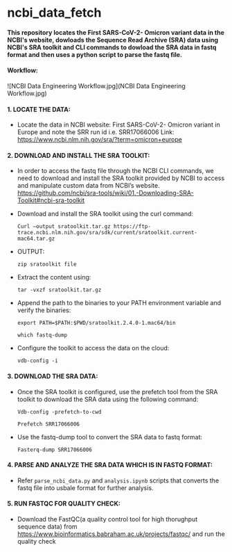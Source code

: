# ncbi_data_fetch

#### This repository locates the First SARS-CoV-2- Omicron variant data in the NCBI's website, dowloads the Sequence Read Archive (SRA) data using NCBI's SRA toolkit and CLI commands to dowload the SRA data in fastq format and then uses a python script to parse the fastq file.


#### Workflow:

![NCBI Data Engineering Workflow.jpg](NCBI Data Engineering Workflow.jpg)

#### 1. LOCATE THE DATA:
- Locate the data in NCBI website: First SARS-CoV-2- Omicron variant in Europe and note the SRR run id i.e. SRR17066006
Link: https://www.ncbi.nlm.nih.gov/sra/?term=omicron+europe


#### 2. DOWNLOAD AND INSTALL THE SRA TOOLKIT:
- In order to access the fastq file through the NCBI CLI commands, we need to download and install the SRA toolkit provided by NCBI to access and manipulate custom data from NCBI’s website. https://github.com/ncbi/sra-tools/wiki/01.-Downloading-SRA-Toolkit#ncbi-sra-toolkit


- Download and install the SRA toolkit using the curl command:
  ```
  Curl –output sratoolkit.tar.gz https://ftp-trace.ncbi.nlm.nih.gov/sra/sdk/current/sratoolkit.current-mac64.tar.gz
  ```

- OUTPUT: 
    ```
    zip sratoolkit file
    ```
- Extract the content using: 
    ```
    tar -vxzf sratoolkit.tar.gz
    ```

- Append the path to the binaries to your PATH environment variable and verify the binaries:
    ````
    export PATH=$PATH:$PWD/sratoolkit.2.4.0-1.mac64/bin
  ````
    ````
    which fastq-dump
    ````
- Configure the toolkit to access the data on the cloud:
    ````
    vdb-config -i
    ````

#### 3. DOWNLOAD THE SRA DATA:
- Once the SRA toolkit is configured, use the prefetch tool from the SRA toolkit to download the SRA data  using the following command: 
    ````
    Vdb-config -prefetch-to-cwd
    ````
    ````
    Prefetch SRR17066006
    ````

- Use the fastq-dump tool to convert the SRA data to fastq format:
    ````
    Fasterq-dump SRR17066006
    ````

#### 4. PARSE AND ANALYZE THE SRA DATA WHICH IS IN FASTQ FORMAT:

- Refer `parse_ncbi_data.py` and `analysis.ipynb` scripts that converts the fastq file into usbale format for further analysis.


#### 5. RUN FASTQC FOR QUALITY CHECK:

- Download the FastQC(a quality control tool for high thorughput sequence data) from https://www.bioinformatics.babraham.ac.uk/projects/fastqc/
and run the quality check


